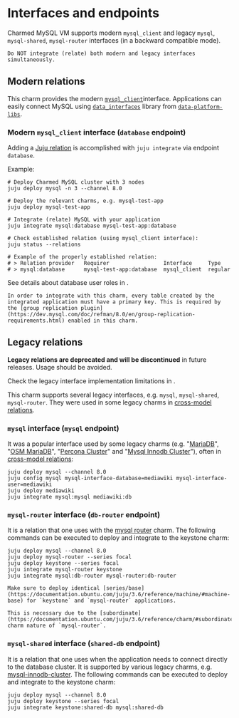 # Interfaces and endpoints

Charmed MySQL VM supports modern `mysql_client` and legacy `mysql`, `mysql-shared`, `mysql-router` interfaces (in a backward compatible mode).

```{caution}
Do NOT integrate (relate) both modern and legacy interfaces simultaneously.
```

## Modern relations

This charm provides the modern [`mysql_client`](https://github.com/canonical/charm-relation-interfaces)interface. Applications can easily connect MySQL using [`data_interfaces`](https://charmhub.io/data-platform-libs/libraries/data_interfaces) library from [`data-platform-libs`](https://github.com/canonical/data-platform-libs/).

### Modern `mysql_client` interface (`database` endpoint)

Adding a [Juju relation](https://documentation.ubuntu.com/juju/3.6/reference/relation/) is accomplished with `juju integrate` via endpoint `database`.

Example:

```shell
# Deploy Charmed MySQL cluster with 3 nodes
juju deploy mysql -n 3 --channel 8.0

# Deploy the relevant charms, e.g. mysql-test-app
juju deploy mysql-test-app

# Integrate (relate) MySQL with your application
juju integrate mysql:database mysql-test-app:database

# Check established relation (using mysql_client interface):
juju status --relations

# Example of the properly established relation:
# > Relation provider   Requirer                 Interface     Type
# > mysql:database      mysql-test-app:database  mysql_client  regular
```

See details about database user roles in [](/explanation/users).

```{note}
In order to integrate with this charm, every table created by the integrated application must have a primary key. This is required by the [group replication plugin](https://dev.mysql.com/doc/refman/8.0/en/group-replication-requirements.html) enabled in this charm.
```

## Legacy relations

**Legacy relations are deprecated and will be discontinued** in future releases. Usage should be avoided. 

Check the legacy interface implementation limitations in [](/explanation/legacy-charm).

This charm supports several legacy interfaces, e.g. `mysql`, `mysql-shared`, `mysql-router`. They were used in some legacy charms in [cross-model relations](https://documentation.ubuntu.com/juju/3.6/reference/relation/#cross-model).

### `mysql` interface (`mysql` endpoint)

It was a popular interface used by some legacy charms (e.g. "[MariaDB](https://charmhub.io/mariadb)", "[OSM MariaDB](https://charmhub.io/charmed-osm-mariadb-k8s)", "[Percona Cluster](https://charmhub.io/percona-cluster)" and "[Mysql Innodb Cluster](https://charmhub.io/mysql-innodb-cluster)"), often in [cross-model relations](https://documentation.ubuntu.com/juju/3.6/reference/relation/#cross-model):

```shell
juju deploy mysql --channel 8.0
juju config mysql mysql-interface-database=mediawiki mysql-interface-user=mediawiki
juju deploy mediawiki
juju integrate mysql:mysql mediawiki:db
```

### `mysql-router` interface (`db-router` endpoint)

It is a relation that one uses with the [mysql router](https://charmhub.io/mysql-router) charm. The following commands can be executed to deploy and integrate to the keystone charm:

```shell
juju deploy mysql --channel 8.0
juju deploy mysql-router --series focal
juju deploy keystone --series focal
juju integrate mysql-router keystone
juju integrate mysql:db-router mysql-router:db-router
```

```{note}
Make sure to deploy identical [series/base](https://documentation.ubuntu.com/juju/3.6/reference/machine/#machine-base) for `keystone` and `mysql-router` applications.

This is necessary due to the [subordinate](https://documentation.ubuntu.com/juju/3.6/reference/charm/#subordinate) charm nature of `mysql-router`.
```

### `mysql-shared` interface (`shared-db` endpoint)

It is a relation that one uses when the application needs to connect directly to the database cluster. It is supported by various legacy charms, e.g. [mysql-innodb-cluster](https://charmhub.io/mysql-innodb-cluster). The following commands can be executed to deploy and integrate to the keystone charm:

```shell
juju deploy mysql --channel 8.0
juju deploy keystone --series focal
juju integrate keystone:shared-db mysql:shared-db
```

